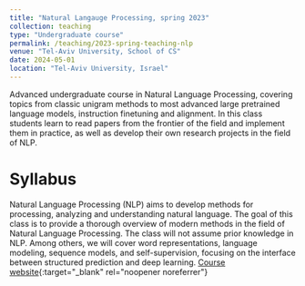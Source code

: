 ```yaml
---
title: "Natural Langauge Processing, spring 2023"
collection: teaching
type: "Undergraduate course"
permalink: /teaching/2023-spring-teaching-nlp
venue: "Tel-Aviv University, School of CS"
date: 2024-05-01
location: "Tel-Aviv University, Israel"
---
```

Advanced undergraduate course in Natural Language Processing, covering topics from classic unigram methods to most advanced large pretrained language models, instruction finetuning and alignment. In this class students learn to read papers from the frontier of the field and implement them in practice, as well as develop their own research projects in the field of NLP.
# Syllabus
Natural Language Processing (NLP) aims to develop methods for processing, analyzing and understanding natural language. The goal of this class is to provide a thorough overview of modern methods in the field of Natural Language Processing. The class will not assume prior knowledge in NLP. Among others, we will cover word representations, language modeling, sequence models, and self-supervision, focusing on the interface between structured prediction and deep learning. [Course website](https://www.ims.tau.ac.il/Tal/Syllabus/Syllabus_L.aspx?course=0368307701&year=2023){:target="_blank" rel="noopener noreferrer"}
